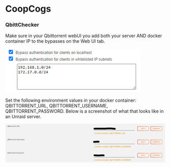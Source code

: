 # CoopCogs

### QbittChecker

Make sure in your Qbittorrent webUI you add both your server AND docker container IP to the bypasses on the Web UI tab.

![WebUI bypass in qbittorrent](../images/qBittChecker/webUIbypass.png)

Set the following environment values in your docker container: QBITTORRENT_URL, QBITTORRENT_USERNAME, QBITTORRENT_PASSWORD. Below is a screenshot of what that looks like in an Unraid server.

![unraid environment variables](../images/qBittChecker/Unraid%20variables.png)
